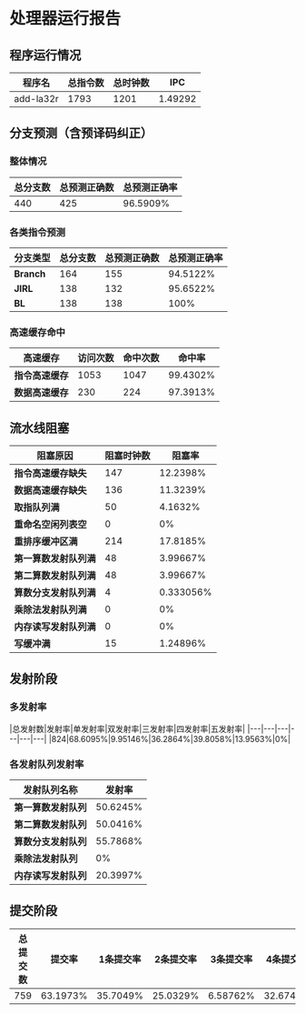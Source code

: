 # 处理器运行报告
## 程序运行情况
|程序名|总指令数|总时钟数|IPC|
|---|---|---|---|
|add-la32r|1793|1201|1.49292|

## 分支预测（含预译码纠正）
### 整体情况
|总分支数|总预测正确数|总预测正确率|
|---|---|---|
|440|425|96.5909%|

### 各类指令预测
|分支类型|总分支数|总预测正确数|总预测正确率|
|---|---|---|---|
|**Branch**| 164 | 155 | 94.5122%|
|**JIRL**| 138 | 132 | 95.6522%|
|**BL**| 138 | 138 | 100%|

### 高速缓存命中
|高速缓存|访问次数|命中次数|命中率|
|---|---|---|---|
|**指令高速缓存**| 1053 | 1047 | 99.4302%|
|**数据高速缓存**| 230 | 224 | 97.3913%|
## 流水线阻塞
|阻塞原因|阻塞时钟数|阻塞率|
|---|---|---|
|**指令高速缓存缺失**| 147 | 12.2398%|
|**数据高速缓存缺失**| 136 | 11.3239%|
|**取指队列满**| 50 | 4.1632%|
|**重命名空闲列表空**|0 | 0%|
|**重排序缓冲区满**|214 | 17.8185%|
|**第一算数发射队列满**|48 | 3.99667%|
|**第二算数发射队列满**|48 | 3.99667%|
|**算数分支发射队列满**|4 | 0.333056%|
|**乘除法发射队列满**|0 | 0%|
|**内存读写发射队列满**|0 | 0%|
|**写缓冲满**|15 | 1.24896%|

## 发射阶段
### 多发射率
|总发射数|发射率|单发射率|双发射率|三发射率|四发射率|五发射率|
|---|---|---|---|---|---|
|824|68.6095%|9.95146%|36.2864%|39.8058%|13.9563%|0%|

### 各发射队列发射率
|发射队列名称|发射率|
|---|---|
|**第一算数发射队列**|50.6245%|
|**第二算数发射队列**|50.0416%|
|**算数分支发射队列**|55.7868%|
|**乘除法发射队列**|0%|
|**内存读写发射队列**|20.3997%|

## 提交阶段
|总提交数|提交率|1条提交率|2条提交率|3条提交率|4条提交率|
|---|---|---|---|---|---|
|759|63.1973%|35.7049%|25.0329%|6.58762%|32.6746%|
